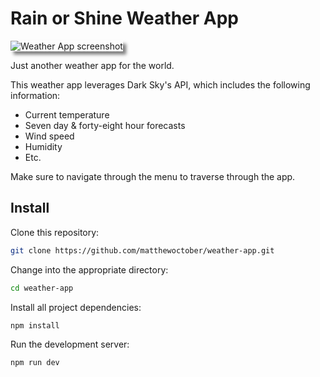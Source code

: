 # Rain or Shine Weather App

<img src="https://www.matthewoctober.com/static/b6604a00276ef8cd82fbdc2ff15c3d72/26665/weather.png" alt="Weather App screenshot" style="box-shadow: 5px 5px 5px rgba(0, 0, 0, 0.5)" />

Just another weather app for the world. 

This weather app leverages Dark Sky's API, which includes the following information:
- Current temperature
- Seven day & forty-eight hour forecasts
- Wind speed
- Humidity
- Etc.

Make sure to navigate through the menu to traverse through the app.

## Install

Clone this repository:

```bash
git clone https://github.com/matthewoctober/weather-app.git
```

Change into the appropriate directory:

```bash
cd weather-app
```

Install all project dependencies:

```bash
npm install
```

Run the development server:

```bash
npm run dev
```
